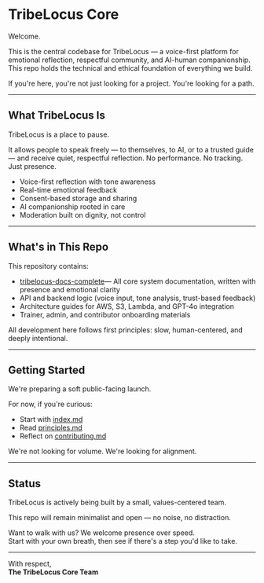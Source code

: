 # TribeLocus Core

Welcome.

This is the central codebase for TribeLocus — a voice-first platform for emotional reflection, respectful community, and AI-human companionship. This repo holds the technical and ethical foundation of everything we build.

If you're here, you're not just looking for a project. You're looking for a path.

---

## What TribeLocus Is

TribeLocus is a place to pause.

It allows people to speak freely — to themselves, to AI, or to a trusted guide — and receive quiet, respectful reflection. No performance. No tracking. Just presence.

- Voice-first reflection with tone awareness
- Real-time emotional feedback
- Consent-based storage and sharing
- AI companionship rooted in care
- Moderation built on dignity, not control

---

## What's in This Repo

This repository contains:

- [tribelocus-docs-complete](./tribelocus-docs-complete)— All core system documentation, written with presence and emotional clarity
- API and backend logic (voice input, tone analysis, trust-based feedback)
- Architecture guides for AWS, S3, Lambda, and GPT-4o integration
- Trainer, admin, and contributor onboarding materials

All development here follows first principles: slow, human-centered, and deeply intentional.

---

## Getting Started

We're preparing a soft public-facing launch.

For now, if you're curious:
- Start with [index.md](./index.md)
- Read [principles.md](./principles.md)
- Reflect on [contributing.md](./contributing.md)

We're not looking for volume. We're looking for alignment.

---

## Status

TribeLocus is actively being built by a small, values-centered team.

This repo will remain minimalist and open — no noise, no distraction.

Want to walk with us? We welcome presence over speed.  
Start with your own breath, then see if there's a step you'd like to take.

---

With respect,  
**The TribeLocus Core Team**
